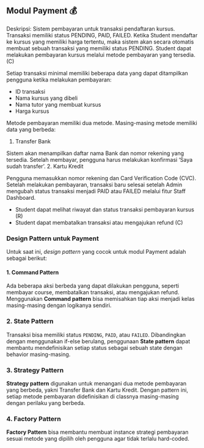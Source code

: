 ## Modul Payment 💰
Deskripsi:
Sistem pembayaran untuk transaksi pendaftaran kursus. Transaksi memiliki status PENDING, PAID, FAILED. Ketika Student mendaftar ke kursus yang memiliki harga tertentu, maka sistem akan secara otomatis membuat sebuah transaksi yang memiliki status PENDING.
Student dapat melakukan pembayaran kursus melalui metode pembayaran yang tersedia. (C)

Setiap transaksi minimal memiliki beberapa data yang dapat ditampilkan pengguna ketika melakukan pembayaran:
- ID transaksi
- Nama kursus yang dibeli
- Nama tutor yang membuat kursus
- Harga kursus

Metode pembayaran memiliki dua metode. Masing-masing metode memiliki data yang berbeda:
1. Transfer Bank

Sistem akan menampilkan daftar nama Bank dan nomor rekening yang tersedia. Setelah membayar, pengguna harus melakukan konfirmasi ‘Saya sudah transfer’.
2. Kartu Kredit

Pengguna memasukkan nomor rekening dan Card Verification Code (CVC).
Setelah melakukan pembayaran, transaksi baru selesai setelah Admin mengubah status transaksi menjadi PAID atau FAILED melalui fitur Staff Dashboard.
- Student dapat melihat riwayat dan status transaksi pembayaran kursus (R)
- Student dapat membatalkan transaksi atau mengajukan refund (C)

### Design Pattern untuk Payment
Untuk saat ini, *design pattern* yang cocok untuk modul Payment adalah sebagai berikut:

#### 1. **Command Pattern**
Ada beberapa aksi berbeda yang dapat dilakukan pengguna, seperti 
membayar course, membatalkan transaksi, atau mengajukan refund.
Menggunakan **Command pattern** bisa memisahkan tiap aksi menjadi kelas masing-masing
dengan logikanya sendiri.

### 2. **State Pattern**
Transaksi bisa memiliki status `PENDING`, `PAID`, atau `FAILED`. 
Dibandingkan dengan menggunakan if-else berulang, penggunaan **State pattern** dapat membantu mendefinisikan
setiap status sebagai sebuah state dengan behavior masing-masing.

### 3. **Strategy Pattern**
**Strategy pattern** digunakan untuk menangani dua metode pembayaran yang berbeda,
yakni Transfer Bank dan Kartu Kredit.
Dengan pattern ini, setiap metode pembayaran didefinisikan di classnya masing-masing
dengan perilaku yang berbeda.

### 4. **Factory Pattern**
**Factory Pattern** bisa membantu membuat instance strategi pembayaran 
sesuai metode yang dipilih oleh pengguna agar tidak terlalu hard-coded.

